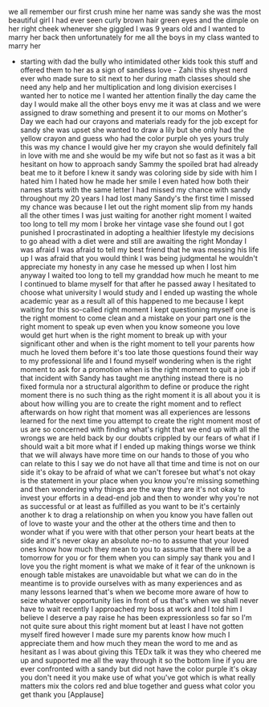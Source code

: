 
we all remember our first crush mine her
name was sandy she was the most
beautiful girl I had ever seen curly
brown hair green eyes and the dimple on
her right cheek whenever she giggled I
was 9 years old and I wanted to marry
her back then unfortunately for me all
the boys in my class wanted to marry her
- starting with dad the bully who
intimidated other kids took this stuff
and offered them to her as a sign of
sandless love - Zahi this shyest nerd
ever
who made sure to sit next to her during
math classes should she need any help
and her multiplication and long division
exercises I wanted her to notice me
I wanted her attention finally the day
came the day I would make all the other
boys envy me it was at class and we were
assigned to draw something and present
it to our moms on Mother&#39;s Day we each
had our crayons and materials ready for
the job
except for sandy she was upset she
wanted to draw a lily but she only had
the yellow crayon and guess who had the
color purple oh yes yours truly this was
my chance I would give her my crayon she
would definitely fall in love with me
and she would be my wife but not so fast
as it was a bit hesitant on how to
approach sandy Sammy the spoiled brat
had already beat me to it before I knew
it sandy was coloring side by side with
him I hated him I hated how he made her
smile I even hated how both their names
starts with the same letter I had missed
my chance with sandy throughout my 20
years I had lost many Sandy&#39;s the first
time I missed my chance was because I
let out the right moment slip from my
hands all the other times I was just
waiting for another right moment I
waited too long to tell my mom I broke
her vintage vase she found out I got
punished I procrastinated in adopting a
healthier lifestyle
my decisions to go ahead with a diet
were and still are awaiting the right
Monday I was afraid I was afraid to tell
my best friend that he was messing his
life up I was afraid that you would
think I was being judgmental
he wouldn&#39;t appreciate my honesty in any
case he messed up when I lost him anyway
I waited too long to tell my granddad
how much he meant to me
I continued to blame myself for that
after he passed away I hesitated to
choose what university I would study and
I ended up wasting the whole academic
year as a result all of this happened to
me because I kept waiting for this
so-called right moment
I kept questioning myself one is the
right moment to come clean and a mistake
on your part one is the right moment to
speak up even when you know someone you
love would get hurt when is the right
moment to break up with your significant
other and when is the right moment to
tell your parents how much he loved them
before it&#39;s too late
those questions found their way to my
professional life and I found myself
wondering when is the right moment to
ask for a promotion when is the right
moment to quit a job if that incident
with Sandy has taught me anything
instead there is no fixed formula nor a
structural algorithm to define or
produce the right moment there is no
such thing as the right moment it is all
about you it is about how willing you
are to create the right moment and to
reflect afterwards on how right that
moment was all experiences are lessons
learned for the next time you attempt to
create the right moment most of us are
so concerned with finding what&#39;s right
that we end up with all the wrongs we
are held back by our doubts crippled by
our fears of what if I should wait a bit
more what if I ended up making things
worse we think that we will always have
more time on our hands
to those of you who can relate to this I
say we do not have all that time and
time is not on our side it&#39;s okay to be
afraid of what we can&#39;t foresee but
what&#39;s not okay is the statement in your
place when you know you&#39;re missing
something and then wondering why things
are the way they are it&#39;s not okay to
invest your efforts in a dead-end job
and then to wonder why you&#39;re not as
successful or at least as fulfilled as
you want to be it&#39;s certainly another k
to drag a relationship on when you know
you have fallen out of love to waste
your and the other at the others time
and then to wonder what if you were with
that other person your heart beats at
the side and it&#39;s never okay an absolute
no-no to assume that your loved ones
know how much they mean to you to assume
that there will be a tomorrow for you or
for them when you can simply say thank
you and I love you the right moment is
what we make of it fear of the unknown
is enough table
mistakes are unavoidable but what we can
do in the meantime is to provide
ourselves with as many experiences and
as many lessons learned that&#39;s when we
become more aware of how to seize
whatever opportunity lies in front of us
that&#39;s when we shall never have to wait
recently I approached my boss at work
and I told him I believe I deserve a pay
raise he has been expressionless so far
so I&#39;m not quite sure about this right
moment but at least I have not gotten
myself fired however I made sure my
parents know how much I appreciate them
and how much they mean the word to me
and as hesitant as I was about giving
this TEDx talk it was they who cheered
me up
and supported me all the way through it
so the bottom line if you are ever
confronted with a sandy but did not have
the color purple it&#39;s okay you don&#39;t
need it you make use of what you&#39;ve got
which is what really
matters mix the colors red and blue
together and guess what color you get
thank you
[Applause]

